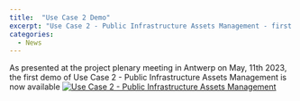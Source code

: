 ```yaml
---
title:  "Use Case 2 Demo"
excerpt: "Use Case 2 - Public Infrastructure Assets Management - first demo"
categories: 
  - News
---
```


As presented at the project plenary meeting in Antwerp on May, 11th 2023, the first demo of Use Case 2 - Public Infrastructure Assets Management is now available
[![Use Case 2 - Public Infrastructure Assets Management]({https://youtu.be/HbW-8aaUYzk})]({[https://youtu.be/HbW-8aaUYzk]} "Use Case 2 - Public Infrastructure Assets Management")
